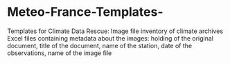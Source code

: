 # Meteo-France-Templates-
Templates for Climate Data Rescue:  Image file inventory of climate archives
Excel files containing metadata about the images: holding of the original document, title of the document,
name of the station, date of the observations, name of the image file 

